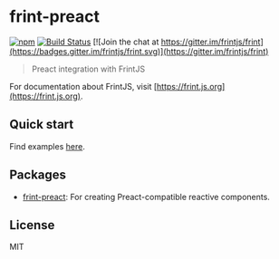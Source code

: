 # frint-preact

[![npm](https://img.shields.io/npm/v/frint-preact.svg)](https://www.npmjs.com/package/frint-preact) [![Build Status](https://img.shields.io/travis/frintjs/frint-preact/master.svg)](http://travis-ci.org/frintjs/frint-preact) [![Join the chat at https://gitter.im/frintjs/frint](https://badges.gitter.im/frintjs/frint.svg)](https://gitter.im/frintjs/frint)

> Preact integration with FrintJS

For documentation about FrintJS, visit [https://frint.js.org](https://frint.js.org).

## Quick start

Find examples [here](https://github.com/frintjs/frint-preact/tree/master/examples).

## Packages

* [frint-preact](./packages/frint-preact): For creating Preact-compatible reactive components.

## License

MIT
